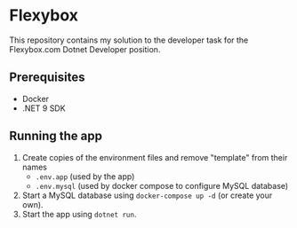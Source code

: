 # Flexybox

This repository contains my solution to the developer task for the Flexybox.com Dotnet Developer position.

## Prerequisites

- Docker
- .NET 9 SDK

## Running the app

1. Create copies of the environment files and remove "template" from their names
    - `.env.app` (used by the app)
    - `.env.mysql` (used by docker compose to configure MySQL database)
2. Start a MySQL database using `docker-compose up -d` (or create your own).
3. Start the app using `dotnet run`.
